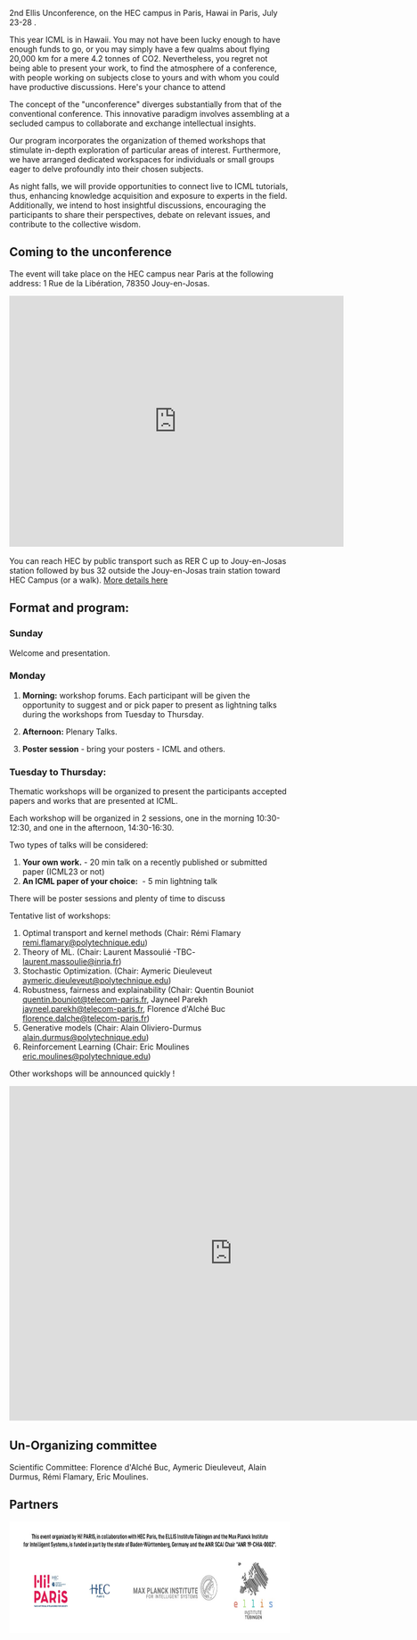 2nd Ellis Unconference, on the HEC campus in Paris, Hawai in Paris, July 23-28 .

This year ICML is in Hawaii. You may not have been lucky enough to have enough funds to go, or you may simply have a few qualms about flying 20,000 km for a mere 4.2 tonnes of CO2. Nevertheless, you regret not being able to present your work, to find the atmosphere of a conference, with people working on subjects close to yours and with whom you could have productive discussions. Here's your chance to attend

The concept of the "unconference" diverges substantially from that of the conventional conference. This innovative paradigm involves assembling at a secluded campus to collaborate and exchange intellectual insights. 

<!-- We'll be doing sessions with ICML papers and others. And every evening, we'll attend ICML tutorials together. The concept of the "unconference" diverges substantially from that of the conventional conference. This innovative paradigm involves assembling at a secluded campus to collaborate and exchange intellectual insights. We warmly extend invitations to everyone who has had their papers accepted at the International Conference on Machine Learning (ICML), and beyond this, our ambit is not limited. -->

Our program incorporates the organization of themed workshops that stimulate in-depth  exploration of particular areas of interest. Furthermore, we have arranged dedicated workspaces for individuals or small groups eager to delve profoundly into their chosen subjects.

As night falls, we will provide opportunities to connect live to ICML tutorials, thus, enhancing knowledge acquisition and exposure to experts in the field. Additionally, we intend to host insightful discussions, encouraging the participants to share their perspectives, debate on relevant issues, and contribute to the collective wisdom.

<!-- All this is free for Scholar / Fellow Ellis and Hi! members. Paris members. It's also free for two students chosen by Scholar / Fellow Ellis. For the others, you'll have to pay, but the costs are affordable, and cover everything from conference participation to lunches and dinners, and tutorial evenings! There'll be plenty of other stuff too, social event, sport, and the opportunities to meet with Ellis fellows ! Spread the announcement ! -->

<!-- We invite you to book accommodation on site, as the idea is really to stay together. The campus is very pleasant, with nice walks and easy access to sports -->
<!-- facilities. -->

## Coming to the unconference

The event will take place on the HEC campus near Paris at the following address:
1 Rue de la Libération, 78350 Jouy-en-Josas.

<iframe src="https://www.google.com/maps/embed?pb=!1m18!1m12!1m3!1d5260.275734760226!2d2.1624203988731847!3d48.76016343527577!2m3!1f0!2f0!3f0!3m2!1i1024!2i768!4f13.1!3m3!1m2!1s0x47e67ec8e3d754c7%3A0x3b78097417629c76!2sHEC%20Paris!5e0!3m2!1sen!2sfr!4v1689861781888!5m2!1sen!2sfr" width="600" height="450" style="border:0;" allowfullscreen="" loading="lazy" referrerpolicy="no-referrer-when-downgrade"></iframe>

You can reach HEC by public transport such as RER C up to Jouy-en-Josas
station followed by bus 32 outside the Jouy-en-Josas train station toward
HEC Campus (or a walk). [More details here](https://www.hec.edu/en/maps-and-directions)


## Format and program:

### Sunday
Welcome and presentation.

### Monday
1. **Morning:** workshop forums. Each participant will be given the opportunity to suggest and or pick paper to present as lightning talks during the workshops from Tuesday to  Thursday.
2. **Afternoon:** Plenary Talks.

3. **Poster session** - bring your posters - ICML and  others.

### Tuesday to Thursday:
Thematic workshops will be organized to present the participants accepted papers and works that are presented at ICML.

Each workshop will be organized in 2 sessions, one in the morning 10:30-12:30, and one in the afternoon, 14:30-16:30.

Two types of talks will be considered:
1. **Your own work.**  -  20 min talk on a recently published or submitted paper (ICML23 or not)
2. **An ICML paper of your choice:**  - 5 min lightning talk

There will be poster sessions and plenty of time to discuss

Tentative list of workshops:
1. Optimal transport and kernel methods (Chair: Rémi Flamary <remi.flamary@polytechnique.edu>)
2. Theory of ML. (Chair: Laurent Massoulié -TBC- <laurent.massoulie@inria.fr>)
3. Stochastic Optimization. (Chair: Aymeric Dieuleveut <aymeric.dieuleveut@polytechnique.edu>)
4. Robustness, fairness and explainability (Chair: Quentin Bouniot <quentin.bouniot@telecom-paris.fr>, Jayneel Parekh <jayneel.parekh@telecom-paris.fr>, Florence d'Alché Buc <florence.dalche@telecom-paris.fr>)
5. Generative models  (Chair: Alain Oliviero-Durmus <alain.durmus@polytechnique.edu>)
6. Reinforcement Learning (Chair:  Eric Moulines <eric.moulines@polytechnique.edu>)

Other workshops will be announced quickly !



<iframe src="https://calendar.google.com/calendar/embed?height=600&wkst=1&bgcolor=%23ffffff&ctz=Europe%2FParis&mode=WEEK&hl=en&src=ZTA4ODZjZDcwMmQ0Njg5YzE0MDZmZDQxOWVjMjI3Yjg5MGM3M2U4NmQ0OTcyYzYxYTRiYTgzNTI3YjA0MDAyMkBncm91cC5jYWxlbmRhci5nb29nbGUuY29t&color=%234285F4&dates=20230723/20230729" width="800" height="600" frameborder="0" scrolling="no"></iframe>


## Un-Organizing  committee

Scientific Committee: Florence d'Alché Buc, Aymeric Dieuleveut, Alain Durmus, Rémi Flamary, Eric Moulines.

## Partners

<img src="imgs/footer.jpg" alt="Hi Paris" style="height:200px;">

